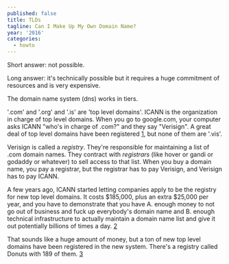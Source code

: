 ```yaml
---
published: false
title: TLDs
tagline: Can I Make Up My Own Domain Name?
year: '2016'
categories:
  - howto
---
```

Short answer: not possible.

Long answer: it's technically possible but it requires a huge commitment
of resources and is very expensive.

The domain name system (dns) works in tiers.

'.com' and '.org' and '.is' are 'top level domains'.  ICANN is the
organization in charge of top level domains. When you go to google.com,
your computer asks ICANN "who's in charge of .com?" and they say
"Verisign". A great deal of top level domains have been registered [1],
but none of them are '.vis'.

Verisign is called a _registry_. They're responsible for maintaining a
list of .com domain names. They contract with _registrars_ (like hover
or gandi or godaddy or whatever) to sell access to that list. When you
buy a domain name, you pay a registrar, but the registrar has to pay
Verisign, and Verisign has to pay ICANN.

A few years ago, ICANN started letting companies apply to be the
registry for new top level domains. It costs $185,000, plus an extra
$25,000 per year, and you have to demonstrate that you have A. enough
money to not go out of business and fuck up everybody's domain name and
B. enough technical infrastructure to actually maintain a domain name
list and give it out potentially billions of times a day. [2]

That sounds like a huge amount of money, but a ton of new top level
domains have been registered in the new system. There's a registry
called Donuts with 189 of them. [3]

[1]: https://en.wikipedia.org/wiki/List_of_Internet_top-level_domains
[2]: http://serverfault.com/a/243335
[3]: http://www.donuts.domains/services/domain-names